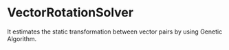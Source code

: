 # VectorRotationSolver
It estimates the static transformation between vector pairs by using Genetic Algorithm.
